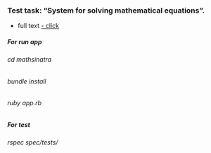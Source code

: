 ### Test task: “System for solving mathematical equations”.
* full text <a href = "https://gist.github.com/Evshved/15a1e9b0eb30b9f03053e2e9c9525e35" > - click </a>

##### For run app
###### cd mathsinatra
###### bundle install
###### ruby app.rb
##### For test
###### rspec spec/tests/



